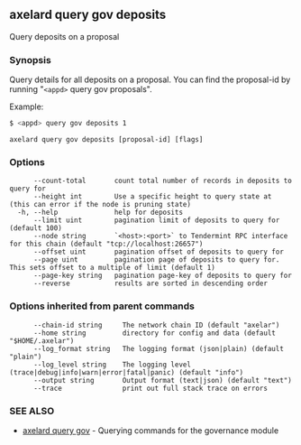 ## axelard query gov deposits

Query deposits on a proposal

### Synopsis

Query details for all deposits on a proposal.
You can find the proposal-id by running "`<appd>` query gov proposals".

Example:

```bash
$ <appd> query gov deposits 1
```

```
axelard query gov deposits [proposal-id] [flags]
```

### Options

```
      --count-total       count total number of records in deposits to query for
      --height int        Use a specific height to query state at (this can error if the node is pruning state)
  -h, --help              help for deposits
      --limit uint        pagination limit of deposits to query for (default 100)
      --node string       `<host>:<port>` to Tendermint RPC interface for this chain (default "tcp://localhost:26657")
      --offset uint       pagination offset of deposits to query for
      --page uint         pagination page of deposits to query for. This sets offset to a multiple of limit (default 1)
      --page-key string   pagination page-key of deposits to query for
      --reverse           results are sorted in descending order
```

### Options inherited from parent commands

```
      --chain-id string     The network chain ID (default "axelar")
      --home string         directory for config and data (default "$HOME/.axelar")
      --log_format string   The logging format (json|plain) (default "plain")
      --log_level string    The logging level (trace|debug|info|warn|error|fatal|panic) (default "info")
      --output string       Output format (text|json) (default "text")
      --trace               print out full stack trace on errors
```

### SEE ALSO

- [axelard query gov](/cli-docs/v0_31_2/axelard_query_gov) - Querying commands for the governance module
